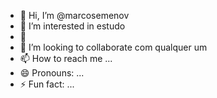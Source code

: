 - 👋 Hi, I’m @marcosemenov
- 👀 I’m interested in estudo
- 🌱
- 💞️ I’m looking to collaborate com qualquer um
- 📫 How to reach me ...
- 😄 Pronouns: ...
- ⚡ Fun fact: ...

<!---
marcosemenov/marcosemenov is a ✨ special ✨ repository because its `README.md` (this file) appears on your GitHub profile.
You can click the Preview link to take a look at your changes.
--->
